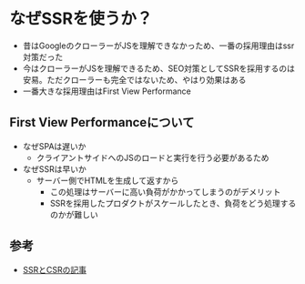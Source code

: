 #  なぜSSRを使うか？
- 昔はGoogleのクローラーがJSを理解できなかっため、一番の採用理由はssr対策だった
- 今はクローラーがJSを理解できるため、SEO対策としてSSRを採用するのは安易。ただクローラーも完全ではないため、やはり効果はある
- 一番大きな採用理由はFirst View Performance
## First View Performanceについて
- なぜSPAは遅いか
  - クライアントサイドへのJSのロードと実行を行う必要があるため
- なぜSSRは早いか
  - サーバー側でHTMLを生成して返すから
    - この処理はサーバーに高い負荷がかかってしまうのがデメリット
    - SSRを採用したプロダクトがスケールしたとき、負荷をどう処理するのかが難しい

## 参考
- [SSRとCSRの記事](https://www.publickey1.jp/blog/17/server_side_renderingserver_side_rendering_ng-japan_2017.html)
